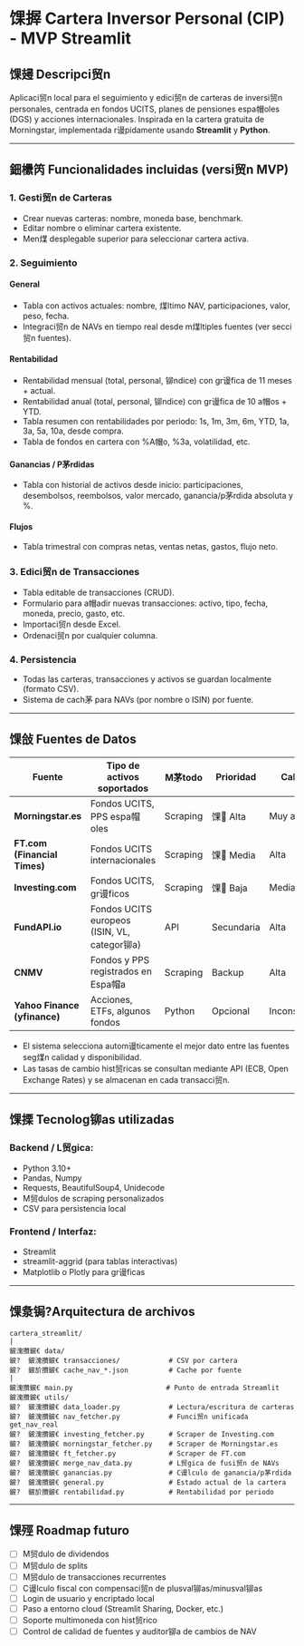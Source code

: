 # 馃搱 Cartera Inversor Personal (CIP) - MVP Streamlit

## 馃攳 Descripci贸n

Aplicaci贸n local para el seguimiento y edici贸n de carteras de inversi贸n personales, centrada en fondos UCITS, planes de pensiones espa帽oles (DGS) y acciones internacionales. Inspirada en la cartera gratuita de Morningstar, implementada r谩pidamente usando **Streamlit** y **Python**.

---

## 鈿欙笍 Funcionalidades incluidas (versi贸n MVP)

### 1. Gesti贸n de Carteras

* Crear nuevas carteras: nombre, moneda base, benchmark.
* Editar nombre o eliminar cartera existente.
* Men煤 desplegable superior para seleccionar cartera activa.

### 2. Seguimiento

#### General

* Tabla con activos actuales: nombre, 煤ltimo NAV, participaciones, valor, peso, fecha.
* Integraci贸n de NAVs en tiempo real desde m煤ltiples fuentes (ver secci贸n fuentes).

#### Rentabilidad

* Rentabilidad mensual (total, personal, 铆ndice) con gr谩fica de 11 meses + actual.
* Rentabilidad anual (total, personal, 铆ndice) con gr谩fica de 10 a帽os + YTD.
* Tabla resumen con rentabilidades por periodo: 1s, 1m, 3m, 6m, YTD, 1a, 3a, 5a, 10a, desde compra.
* Tabla de fondos en cartera con %A帽o, %3a, volatilidad, etc.

#### Ganancias / P茅rdidas

* Tabla con historial de activos desde inicio: participaciones, desembolsos, reembolsos, valor mercado, ganancia/p茅rdida absoluta y %.

#### Flujos

* Tabla trimestral con compras netas, ventas netas, gastos, flujo neto.

### 3. Edici贸n de Transacciones

* Tabla editable de transacciones (CRUD).
* Formulario para a帽adir nuevas transacciones: activo, tipo, fecha, moneda, precio, gasto, etc.
* Importaci贸n desde Excel.
* Ordenaci贸n por cualquier columna.

### 4. Persistencia

* Todas las carteras, transacciones y activos se guardan localmente (formato CSV).
* Sistema de cach茅 para NAVs (por nombre o ISIN) por fuente.

---

## 馃敆 Fuentes de Datos

| Fuente                       | Tipo de activos soportados                  | M茅todo       | Prioridad | Calidad     |
| ---------------------------- | ------------------------------------------- | ------------ | --------- | ----------- |
| **Morningstar.es**           | Fondos UCITS, PPS espa帽oles                 | Scraping     | 馃 Alta    | Muy alta    |
| **FT.com (Financial Times)**| Fondos UCITS internacionales                | Scraping     | 馃 Media   | Alta        |
| **Investing.com**            | Fondos UCITS, gr谩ficos                      | Scraping     | 馃 Baja    | Media       |
| **FundAPI.io**               | Fondos UCITS europeos (ISIN, VL, categor铆a) | API          | Secundaria| Alta        |
| **CNMV**                     | Fondos y PPS registrados en Espa帽a          | Scraping     | Backup    | Alta        |
| **Yahoo Finance (yfinance)** | Acciones, ETFs, algunos fondos              | Python       | Opcional  | Inconsistente|

* El sistema selecciona autom谩ticamente el mejor dato entre las fuentes seg煤n calidad y disponibilidad.
* Las tasas de cambio hist贸ricas se consultan mediante API (ECB, Open Exchange Rates) y se almacenan en cada transacci贸n.

---

## 馃搮 Tecnolog铆as utilizadas

### Backend / L贸gica:

* Python 3.10+
* Pandas, Numpy
* Requests, BeautifulSoup4, Unidecode
* M贸dulos de scraping personalizados
* CSV para persistencia local

### Frontend / Interfaz:

* Streamlit
* streamlit-aggrid (para tablas interactivas)
* Matplotlib o Plotly para gr谩ficas

---

## 馃洜锔?Arquitectura de archivos

```
cartera_streamlit/
|
鈹溾攢鈹€ data/
鈹?  鈹溾攢鈹€ transacciones/            # CSV por cartera
鈹?  鈹斺攢鈹€ cache_nav_*.json          # Cache por fuente
|
鈹溾攢鈹€ main.py                       # Punto de entrada Streamlit
鈹溾攢鈹€ utils/
鈹?  鈹溾攢鈹€ data_loader.py            # Lectura/escritura de carteras
鈹?  鈹溾攢鈹€ nav_fetcher.py            # Funci贸n unificada get_nav_real
鈹?  鈹溾攢鈹€ investing_fetcher.py      # Scraper de Investing.com
鈹?  鈹溾攢鈹€ morningstar_fetcher.py    # Scraper de Morningstar.es
鈹?  鈹溾攢鈹€ ft_fetcher.py             # Scraper de FT.com
鈹?  鈹溾攢鈹€ merge_nav_data.py         # L贸gica de fusi贸n de NAVs
鈹?  鈹溾攢鈹€ ganancias.py              # C谩lculo de ganancia/p茅rdida
鈹?  鈹溾攢鈹€ general.py                # Estado actual de la cartera
鈹?  鈹斺攢鈹€ rentabilidad.py           # Rentabilidad por periodo
```

---

## 馃殌 Roadmap futuro

* [ ] M贸dulo de dividendos
* [ ] M贸dulo de splits
* [ ] M贸dulo de transacciones recurrentes
* [ ] C谩lculo fiscal con compensaci贸n de plusval铆as/minusval铆as
* [ ] Login de usuario y encriptado local
* [ ] Paso a entorno cloud (Streamlit Sharing, Docker, etc.)
* [ ] Soporte multimoneda con hist贸rico
* [ ] Control de calidad de fuentes y auditor铆a de cambios de NAV
